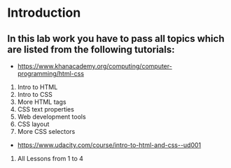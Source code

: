 # Introduction

## In this lab work you have to pass all topics which are listed from the following tutorials:

- https://www.khanacademy.org/computing/computer-programming/html-css
1. Intro to HTML
2. Intro to CSS
3. More HTML tags
4. CSS text properties
5. Web development tools
6. CSS layout
7. More CSS selectors
- https://www.udacity.com/course/intro-to-html-and-css--ud001 
1. All Lessons from 1 to 4